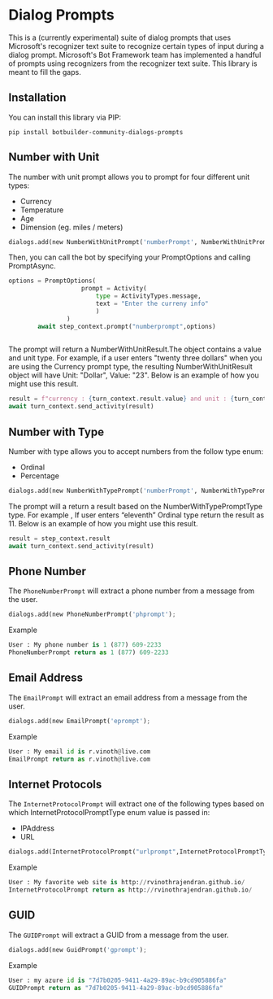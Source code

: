 # Dialog Prompts

This is a (currently experimental) suite of dialog prompts that uses Microsoft's recognizer text suite to recognize certain types of input during a dialog prompt. Microsoft's Bot Framework team has implemented a handful of prompts using recognizers from the recognizer text suite. This library is meant to fill the gaps.

## Installation

You can install this library via PIP:

    pip install botbuilder-community-dialogs-prompts

## Number with Unit

The number with unit prompt allows you to prompt for four different unit types:

* Currency
* Temperature
* Age
* Dimension (eg. miles / meters)

```python
dialogs.add(new NumberWithUnitPrompt('numberPrompt', NumberWithUnitPromptType.Currency);
```

Then, you can call the bot by specifying your PromptOptions and calling PromptAsync.

```python
options = PromptOptions(
                    prompt = Activity(
                        type = ActivityTypes.message, 
                        text = "Enter the curreny info"
                        )
                )
        await step_context.prompt("numberprompt",options)
		
```

The prompt will return a NumberWithUnitResult.The object contains a value and unit type.
For example, if a user enters "twenty three dollars" when you are using the Currency prompt type, the resulting NumberWithUnitResult object will have Unit: "Dollar", Value: "23". Below is an example of how you might use this result.

```python
result = f"currency : {turn_context.result.value} and unit : {turn_context.result.unit}"
await turn_context.send_activity(result)
```

## Number with Type

Number with type allows you to accept numbers from the follow type enum:

* Ordinal
* Percentage

```python
dialogs.add(new NumberWithTypePrompt('numberPrompt', NumberWithTypePromptType.Ordinal);
```
The prompt will a return a result based on the NumberWithTypePromptType type. 
For example , If user enters “eleventh” Ordinal type return the result as 11.
Below is an example of how you might use this result.

```python
result = step_context.result
await turn_context.send_activity(result)
```

## Phone Number

The `PhoneNumberPrompt` will extract a phone number from a message from the user.

```python
dialogs.add(new PhoneNumberPrompt('phprompt');
```

Example

```python
User : My phone number is 1 (877) 609-2233
PhoneNumberPrompt return as 1 (877) 609-2233
```

## Email Address

The `EmailPrompt` will extract an email address from a message from the user.

```python
dialogs.add(new EmailPrompt('eprompt');
```

Example

```python
User : My email id is r.vinoth@live.com
EmailPrompt return as r.vinoth@live.com
```

## Internet Protocols

The `InternetProtocolPrompt` will extract one of the following types based on which InternetProtocolPromptType enum value is passed in:

* IPAddress
* URL

```python
dialogs.add(InternetProtocolPrompt("urlprompt",InternetProtocolPromptType.URL))
```
Example

```python
User : My favorite web site is http://rvinothrajendran.github.io/
InternetProtocolPrompt return as http://rvinothrajendran.github.io/
```

## GUID

The `GUIDPrompt` will extract a GUID from a message from the user.

```python
dialogs.add(new GuidPrompt('gprompt');
```

Example

```python
User : my azure id is "7d7b0205-9411-4a29-89ac-b9cd905886fa"
GUIDPrompt return as "7d7b0205-9411-4a29-89ac-b9cd905886fa"
```
